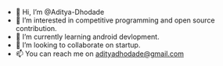 - 👋 Hi, I’m @Aditya-Dhodade
- 👀 I’m interested in competitive programming and open source contribution.
- 🌱 I’m currently learning android devlopment.
- 💞️ I’m looking to collaborate on startup.
- 📫 You can reach me on adityadhodade@gmail.com


